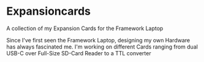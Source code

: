 # Expansioncards

A collection of my Expansion Cards for the Framework Laptop

Since I've first seen the Framework Laptop, designing my own Hardware has always fascinated me. I'm working on different Cards ranging from dual USB-C over Full-Size SD-Card Reader to a TTL converter
